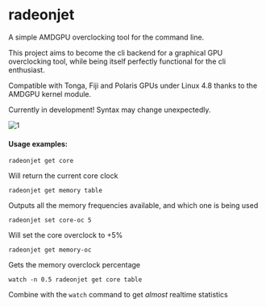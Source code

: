 # radeonjet

A simple AMDGPU overclocking tool for the command line.

This project aims to become the cli backend for a graphical GPU overclocking tool, while being itself perfectly functional for the cli enthusiast. 

Compatible with Tonga, Fiji and Polaris GPUs under Linux 4.8 thanks to the AMDGPU kernel module. 

Currently in development! Syntax may change unexpectedly.

![1](https://i.imgur.com/jsL8uc1.png)

#### Usage examples:

	radeonjet get core

Will return the current core clock


	radeonjet get memory table

Outputs all the memory frequencies available, and which one is being used


	radeonjet set core-oc 5

Will set the core overclock to +5%


	radeonjet get memory-oc

Gets the memory overclock percentage

	
	watch -n 0.5 radeonjet get core table

Combine with the `watch` command to get *almost* realtime statistics
